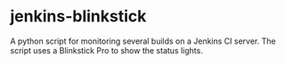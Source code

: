 # jenkins-blinkstick
A python script for monitoring several builds on a Jenkins CI server. The script uses a Blinkstick Pro to show the status lights.
